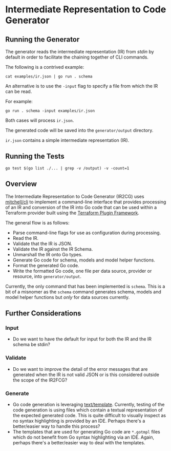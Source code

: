 # Intermediate Representation to Code Generator

## Running the Generator

The generator reads the intermediate representation (IR) from _stdin_ by default in order to 
facilitate the chaining together of CLI commands.

The following is a contrived example:

```shell
cat examples/ir.json | go run . schema
```

An alternative is to use the `-input` flag to specify a file from which the IR can be read.

For example:

```shell
go run . schema -input examples/ir.json
```

Both cases will process `ir.json`.

The generated code will be saved into the `generator/output` directory.

`ir.json` contains a simple intermediate representation (IR).

## Running the Tests

```shell
go test $(go list ./... | grep -v /output) -v -count=1
```

## Overview

The Intermediate Representation to Code Generator (IR2CG) uses 
[mitchell/cli](https://github.com/mitchellh/cli) to implement a command-line interface that
provides processing of an IR and conversion of the IR into Go code that can be used within
a Terraform provider built using the 
[Terraform Plugin Framework](https://developer.hashicorp.com/terraform/plugin/framework). 

The general flow is as follows:

* Parse command-line flags for use as configuration during processing.
* Read the IR.
* Validate that the IR is JSON.
* Validate the IR against the IR Schema.
* Unmarshall the IR onto Go types.
* Generate Go code for schema, models and model helper functions.
* Format the generated Go code.
* Write the formatted Go code, one file per data source, provider or resource, into
  `generator/output`.

Currently, the only command that has been implemented is `schema`. This is a bit of a misnomer 
as the `schema` command generates schema, models and model helper functions but _only_ for data
sources currently.

## Further Considerations

### Input

* Do we want to have the default for input for both the IR and the IR schema be stdin?

### Validate

* Do we want to improve the detail of the error messages that are generated when the IR is
  not valid JSON or is this considered outside the scope of the IR2FCG?

### Generate

* Go code generation is leveraging [text/template](https://pkg.go.dev/text/template). Currently,
  testing of the code generation is using files which contain a textual representation of the 
  expected generated code. This is quite difficult to visually inspect as no syntax highlighting
  is provided by an IDE. Perhaps there's a better/easier way to handle this process?
* The templates that are used for generating Go code are `*.gotmpl` files which do not benefit 
  from Go syntax highlighting via an IDE. Again, perhaps there's a better/easier way to deal
  with the templates.